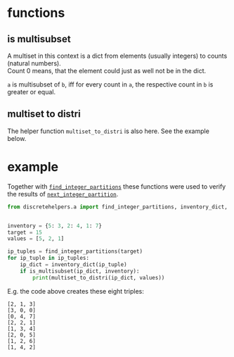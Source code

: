 # functions

## is multisubset

A multiset in this context is a dict from elements (usually integers) to counts (natural numbers).<br>
Count 0 means, that the element could just as well not be in the dict.

`a` is multisubset of `b`, iff for every count in `a`, the respective count in `b` is greater or equal.


## multiset to distri

The helper function `multiset_to_distri` is also here. See the example below.

# example

Together with
[`find_integer_partitions`](../find_integer_partitions)
these functions were used to verify the results of
[`next_integer_partition`](../../boolf/a/next_integer_partition).

```python
from discretehelpers.a import find_integer_partitions, inventory_dict, is_multisubset, multiset_to_distri


inventory = {5: 3, 2: 4, 1: 7}
target = 15
values = [5, 2, 1]

ip_tuples = find_integer_partitions(target)
for ip_tuple in ip_tuples:
    ip_dict = inventory_dict(ip_tuple)
    if is_multisubset(ip_dict, inventory):
        print(multiset_to_distri(ip_dict, values))
```

E.g. the code above creates these eight triples:

```
[2, 1, 3]
[3, 0, 0]
[0, 4, 7]
[2, 2, 1]
[1, 3, 4]
[2, 0, 5]
[1, 2, 6]
[1, 4, 2]
```
